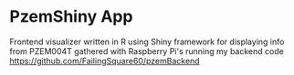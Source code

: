 # PzemShiny App
Frontend visualizer written in R using Shiny framework for displaying info from PZEM004T gathered with Raspberry Pi's running my backend code https://github.com/FailingSquare60/pzemBackend